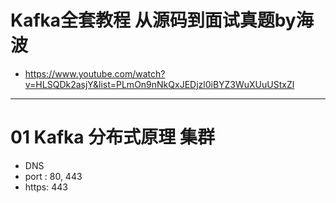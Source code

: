 # Kafka全套教程 从源码到面试真题by海波
- https://www.youtube.com/watch?v=HLSQDk2asjY&list=PLmOn9nNkQxJEDjzl0iBYZ3WuXUuUStxZl

---
# 01 Kafka 分布式原理 集群
- DNS
- port : 80, 443
- https: 443
